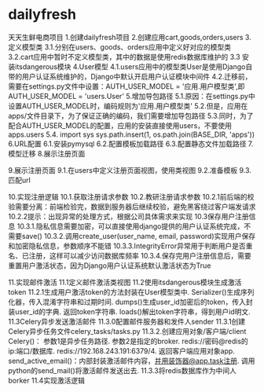 # dailyfresh
天天生鲜电商项目
1.创建dailyfresh项目
2.创建应用cart,goods,orders,users
3.定义模型类
3.1.分别在users、goods、orders应用中定义好对应的模型类
3.2.cart应用中暂时不定义模型类，其中的数据是使用redis数据库维护的
3.3 安装itsdangerous模块
4.User模型
4.1.users应用中的模型类User是使用Django自带的用户认证系统维护的，Django中默认开启用户认证模块中间件
4.2.迁移前，需要在settings.py文件中设置：AUTH_USER_MODEL = '应用.用户模型类',即AUTH_USER_MODEL = 'users.User'
5.增加导包路径
5.1.原因：在settings.py中设置AUTH_USER_MODEL时，编码规则为'应用.用户模型类'
5.2.但是，应用在apps/文件目录下，为了保证正确的编码，我们需要增加导包路径
5.3.同时，为了配合AUTH_USER_MODEL的配置，应用的安装直接使用users，不要使用apps.users
5.4.
 import sys
  sys.path.insert(1, os.path.join(BASE_DIR, 'apps'))
6.URL配置
6.1.安装pymysql
6.2.配置模板加载路径
6.3.配置静态文件加载路径
7.模型迁移
8.展示注册页面

9.展示注册页面
9.1.在users中定义注册页面视图，使用类视图
9.2.准备模板
9.3.匹配url

10.实现注册逻辑
10.1.获取注册请求参数
10.2.教研注册请求参数
10.2.1前后端的校验需要分离：前端检验完，数据到服务器后继续校验，避免黑客绕过客户端发请求
10.2.2提示：出现异常的处理方式，根据公司具体需求来实现
10.3保存用户注册信息
10.3.1.隐私信息需要加密，可以直接使用django提供的用户认证系统完成，不需要save()
10.3.2.调用create_user(user_name, email, password)实现用户保存和加密隐私信息，参数顺序不能错
10.3.3.IntegrityError异常用于判断用户是否重名、已注册，这样可以减少访问数据库频率
10.3.4.保存完用户注册信息后，需要重置用户激活状态，因为Django用户认证系统默认激活状态为True

11.实现邮件激活
11.1定义邮件激活类视图
11.2使用itsdangerous模块生成激活token
11.2.1生成用户激活token的方法封装在User模型类中.
Serializer()生成序列化器，传入混淆字符串和过期时间.
dumps()生成user_id加密后的token，传入封装user_id的字典.
返回token字符串.
loads()解出token字符串，得到用户id明文.
11.3Celery异步发送激活邮件
11.3.0配置邮件服务器和发件人sender
11.3.1创建Celery异步任务文件celery_tasks/tasks.py
11.3.2.创建应用对象/客户端/client
Celery()：
参数1是异步任务路径.
参数2是指定的broker.
redis://密码@redis的ip:端口/数据库.
redis://192.168.243.191:6379/4.
返回客户端应用对象app.
send_active_email()：内部封装激活邮件内容，并用装饰器@app.task注册.
调用python的send_mail()将激活邮件发送出去.
11.3.3将redis数据库作为中间人borker
11.4实现激活逻辑






